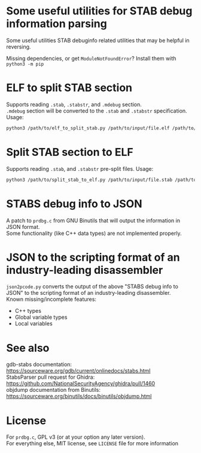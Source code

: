 # Some useful utilities for STAB debug information parsing

Some useful utilities STAB debuginfo related utilities that may be helpful in reversing.  

Missing dependencies, or get `ModuleNotFoundError`? Install them with `python3 -m pip`  

# ELF to split STAB section

Supports reading `.stab`, `.stabstr`, and `.mdebug` section.  
`.mdebug` section will be converted to the `.stab` and `.stabstr` specification.  
Usage:  
```bash
python3 /path/to/elf_to_split_stab.py /path/to/input/file.elf /path/to/output/file.stab /path/to/output/file.stabstr
```

# Split STAB section to ELF

Supports reading `.stab`, and `.stabstr` pre-split files.
Usage:  
```bash
python3 /path/to/split_stab_to_elf.py /path/to/input/file.stab /path/to/input/file.stabstr /path/to/output/file.elf
```

# STABS debug info to JSON

A patch to `prdbg.c` from GNU Binutils that will output the information in JSON format.  
Some functionality (like C++ data types) are not implemented properly.  

# JSON to the scripting format of an industry-leading disassembler

`json2pcode.py` converts the output of the above "STABS debug info to JSON" to the scripting format of an industry-leading disassembler.  
Known missing/incomplete features:  
* C++ types  
* Global variable types  
* Local variables  

# See also

gdb-stabs documentation: https://sourceware.org/gdb/current/onlinedocs/stabs.html  
StabsParser pull request for Ghidra: https://github.com/NationalSecurityAgency/ghidra/pull/1460  
objdump documentation from Binutils: https://sourceware.org/binutils/docs/binutils/objdump.html  

# License

For `prdbg.c`, GPL v3 (or at your option any later version).  
For everything else, MIT license, see `LICENSE` file for more information  
